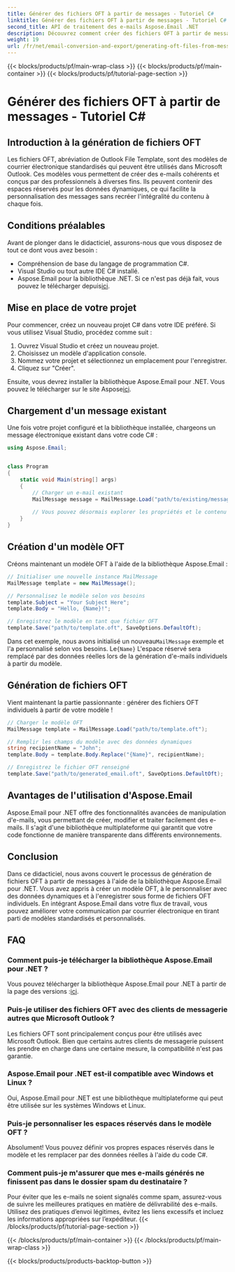 ```yaml
---
title: Générer des fichiers OFT à partir de messages - Tutoriel C#
linktitle: Générer des fichiers OFT à partir de messages - Tutoriel C#
second_title: API de traitement des e-mails Aspose.Email .NET
description: Découvrez comment créer des fichiers OFT à partir de messages à l'aide d'Aspose.Email pour .NET. Guide étape par étape avec code source pour une génération efficace de modèles d'e-mails.
weight: 19
url: /fr/net/email-conversion-and-export/generating-oft-files-from-messages-csharp-tutorial/
---
```


{{< blocks/products/pf/main-wrap-class >}}
{{< blocks/products/pf/main-container >}}
{{< blocks/products/pf/tutorial-page-section >}}

# Générer des fichiers OFT à partir de messages - Tutoriel C#


## Introduction à la génération de fichiers OFT

Les fichiers OFT, abréviation de Outlook File Template, sont des modèles de courrier électronique standardisés qui peuvent être utilisés dans Microsoft Outlook. Ces modèles vous permettent de créer des e-mails cohérents et conçus par des professionnels à diverses fins. Ils peuvent contenir des espaces réservés pour les données dynamiques, ce qui facilite la personnalisation des messages sans recréer l'intégralité du contenu à chaque fois.

## Conditions préalables

Avant de plonger dans le didacticiel, assurons-nous que vous disposez de tout ce dont vous avez besoin :

- Compréhension de base du langage de programmation C#.
- Visual Studio ou tout autre IDE C# installé.
-  Aspose.Email pour la bibliothèque .NET. Si ce n'est pas déjà fait, vous pouvez le télécharger depuis[ici](https://releases.aspose.com/email/net).

## Mise en place de votre projet

Pour commencer, créez un nouveau projet C# dans votre IDE préféré. Si vous utilisez Visual Studio, procédez comme suit :

1. Ouvrez Visual Studio et créez un nouveau projet.
2. Choisissez un modèle d'application console.
3. Nommez votre projet et sélectionnez un emplacement pour l'enregistrer.
4. Cliquez sur "Créer".

 Ensuite, vous devrez installer la bibliothèque Aspose.Email pour .NET. Vous pouvez le télécharger sur le site Aspose[ici](https://releases.aspose.com/email/net).

## Chargement d'un message existant

Une fois votre projet configuré et la bibliothèque installée, chargeons un message électronique existant dans votre code C# :

```csharp
using Aspose.Email;


class Program
{
    static void Main(string[] args)
    {
        // Charger un e-mail existant
        MailMessage message = MailMessage.Load("path/to/existing/message.eml");
        
        // Vous pouvez désormais explorer les propriétés et le contenu du message
    }
}
```

## Création d'un modèle OFT

Créons maintenant un modèle OFT à l'aide de la bibliothèque Aspose.Email :

```csharp
// Initialiser une nouvelle instance MailMessage
MailMessage template = new MailMessage();

// Personnalisez le modèle selon vos besoins
template.Subject = "Your Subject Here";
template.Body = "Hello, {Name}!";

// Enregistrez le modèle en tant que fichier OFT
template.Save("path/to/template.oft", SaveOptions.DefaultOft);
```

 Dans cet exemple, nous avons initialisé un nouveau`MailMessage` exemple et l'a personnalisé selon vos besoins. Le`{Name}` L'espace réservé sera remplacé par des données réelles lors de la génération d'e-mails individuels à partir du modèle.

## Génération de fichiers OFT

Vient maintenant la partie passionnante : générer des fichiers OFT individuels à partir de votre modèle !

```csharp
// Charger le modèle OFT
MailMessage template = MailMessage.Load("path/to/template.oft");

// Remplir les champs du modèle avec des données dynamiques
string recipientName = "John";
template.Body = template.Body.Replace("{Name}", recipientName);

// Enregistrez le fichier OFT renseigné
template.Save("path/to/generated_email.oft", SaveOptions.DefaultOft);
```

## Avantages de l'utilisation d'Aspose.Email

Aspose.Email pour .NET offre des fonctionnalités avancées de manipulation d'e-mails, vous permettant de créer, modifier et traiter facilement des e-mails. Il s'agit d'une bibliothèque multiplateforme qui garantit que votre code fonctionne de manière transparente dans différents environnements.

## Conclusion

Dans ce didacticiel, nous avons couvert le processus de génération de fichiers OFT à partir de messages à l'aide de la bibliothèque Aspose.Email pour .NET. Vous avez appris à créer un modèle OFT, à le personnaliser avec des données dynamiques et à l'enregistrer sous forme de fichiers OFT individuels. En intégrant Aspose.Email dans votre flux de travail, vous pouvez améliorer votre communication par courrier électronique en tirant parti de modèles standardisés et personnalisés.

## FAQ

### Comment puis-je télécharger la bibliothèque Aspose.Email pour .NET ?

 Vous pouvez télécharger la bibliothèque Aspose.Email pour .NET à partir de la page des versions :[ici](https://releases.aspose.com/email/net).

### Puis-je utiliser des fichiers OFT avec des clients de messagerie autres que Microsoft Outlook ?

Les fichiers OFT sont principalement conçus pour être utilisés avec Microsoft Outlook. Bien que certains autres clients de messagerie puissent les prendre en charge dans une certaine mesure, la compatibilité n'est pas garantie.

### Aspose.Email pour .NET est-il compatible avec Windows et Linux ?

Oui, Aspose.Email pour .NET est une bibliothèque multiplateforme qui peut être utilisée sur les systèmes Windows et Linux.

### Puis-je personnaliser les espaces réservés dans le modèle OFT ?

Absolument! Vous pouvez définir vos propres espaces réservés dans le modèle et les remplacer par des données réelles à l'aide du code C#.

### Comment puis-je m'assurer que mes e-mails générés ne finissent pas dans le dossier spam du destinataire ?

Pour éviter que les e-mails ne soient signalés comme spam, assurez-vous de suivre les meilleures pratiques en matière de délivrabilité des e-mails. Utilisez des pratiques d’envoi légitimes, évitez les liens excessifs et incluez les informations appropriées sur l’expéditeur.
{{< /blocks/products/pf/tutorial-page-section >}}

{{< /blocks/products/pf/main-container >}}
{{< /blocks/products/pf/main-wrap-class >}}

{{< blocks/products/products-backtop-button >}}
